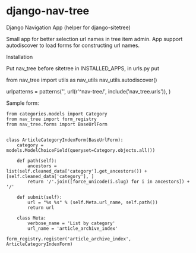 django-nav-tree
===============

Django Navigation App (helper for django-sitetree)

Small app for better selection url names in tree item admin. App support autodiscover to load forms for constructing url names.

Installation

Put nav_tree before sitetree in INSTALLED_APPS, in urls.py put 

from nav_tree import utils as nav_utils
nav_utils.autodiscover()

urlpatterns = patterns('',
	url(r'^nav-tree/', include('nav_tree.urls')),
)

Sample form:
```
from categories.models import Category
from nav_tree import form_registry
from nav_tree.forms import BaseUrlForm


class ArticleCategoryIndexForm(BaseUrlForm):
    category = models.ModelChoiceField(queryset=Category.objects.all())

    def path(self):
        ancestors = list(self.cleaned_data['category'].get_ancestors()) + [self.cleaned_data['category'], ]
        return '/'.join([force_unicode(i.slug) for i in ancestors]) + '/'

    def submit(self):
        url = "%s %s" % (self.Meta.url_name, self.path())
        return url

    class Meta:
        verbose_name = 'List by category'
        url_name = 'article_archive_index'

form_registry.register('article_archive_index', ArticleCategoryIndexForm)
```
